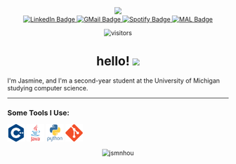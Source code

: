 <div id="header" align="center">
    <img src="https://media1.giphy.com/media/v1.Y2lkPTc5MGI3NjExYjZiNTFiNTQ3ZmQwMTc5NGNiZmE2MGI5MThkMDgzOWMyZmQ0ZDBkNSZjdD1z/lnyTxlW69yhGNaHcwr/giphy.gif" width="100"/>
</div>

<div id="badges" align="center">
  <a href="https://www.linkedin.com/in/jasmine-hou1/">
    <img src="https://img.shields.io/badge/LinkedIn-blue?style=for-the-badge&logo=linkedin&logoColor=white" alt="LinkedIn Badge"/>
  </a>
  <a href="mailto:jsmnhou@umich.edu">
    <img src="https://img.shields.io/badge/Gmail-D14836?style=for-the-badge&logo=gmail&logoColor=white" alt="GMail Badge"/>
  </a>
  <a href="https://open.spotify.com/user/ke17fmzadn03r8cr328qxoguo">
    <img src="https://img.shields.io/badge/Spotify-1ED760?&style=for-the-badge&logo=spotify&logoColor=white" alt="Spotify Badge"/>
  </a>
  <a href="https://myanimelist.net/profile/ppozzu">
    <img src="https://img.shields.io/badge/MAL-2E51A2?style=for-the-badge&logo=myanimelist&logoColor=white" alt="MAL Badge"/>
  </a>
</div>

<p align="center">
    <img src="https://visitor-badge.glitch.me/badge?page_id=jsmnhou.jsmnhou" alt="visitors">
</p>

<h1 align="center">hello! <img src="https://media.giphy.com/media/hvRJCLFzcasrR4ia7z/giphy.gif" width="40"></h1>


I'm Jasmine, and I'm a second-year student at the University of Michigan studying computer science. 

------


### Some Tools I Use:
<p align="left">
<img src="https://raw.githubusercontent.com/devicons/devicon/master/icons/cplusplus/cplusplus-plain.svg" alt="css3" width="40" height="40" />
<img src="https://raw.githubusercontent.com/devicons/devicon/master/icons/java/java-original-wordmark.svg" alt="java" width="40" height="40" />
<img src="https://raw.githubusercontent.com/devicons/devicon/master/icons/python/python-original-wordmark.svg" alt="python" width="40" height="40" />
<img src="https://raw.githubusercontent.com/devicons/devicon/master/icons/git/git-plain.svg" alt="nginx" width="40" height="40" />
</p>

<div id="header" align="center">
    <img src="https://github-readme-stats.vercel.app/api?username=jsmnhou&show_icons=true&count_private=true&theme=dark" alt="jsmnhou" />
<div>


<!--  
**jasminehou11/jasminehou11** is a ✨ _special_ ✨ repository because its `README.md` (this file) appears on your GitHub profile.

Here are some ideas to get you started:

- 🔭 I’m currently working on ...
- 🌱 I’m currently learning ...
- 👯 I’m looking to collaborate on ...
- 🤔 I’m looking for help with ...
- 💬 Ask me about ...
- 📫 How to reach me: ...
- 😄 Pronouns: ...
- ⚡ Fun fact: ...
-->
